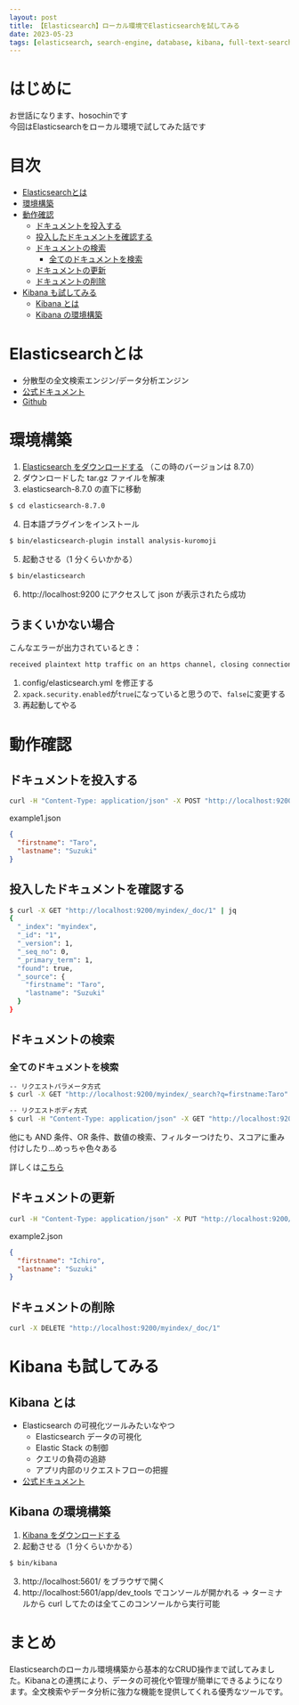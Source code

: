 ```yaml
---
layout: post
title: 【Elasticsearch】ローカル環境でElasticsearchを試してみる
date: 2023-05-23
tags: [elasticsearch, search-engine, database, kibana, full-text-search, analytics]
---
```


# はじめに

お世話になります、hosochinです  
今回はElasticsearchをローカル環境で試してみた話です

# 目次

- [Elasticsearchとは](#elasticsearchとは)
- [環境構築](#環境構築)
- [動作確認](#動作確認)
  - [ドキュメントを投入する](#ドキュメントを投入する)
  - [投入したドキュメントを確認する](#投入したドキュメントを確認する)
  - [ドキュメントの検索](#ドキュメントの検索)
    - [全てのドキュメントを検索](#全てのドキュメントを検索)
  - [ドキュメントの更新](#ドキュメントの更新)
  - [ドキュメントの削除](#ドキュメントの削除)
- [Kibana も試してみる](#kibana-も試してみる)
  - [Kibana とは](#kibana-とは)
  - [Kibana の環境構築](#kibana-の環境構築)

# Elasticsearchとは

- 分散型の全文検索エンジン/データ分析エンジン
- [公式ドキュメント](https://www.elastic.co/jp/what-is/elasticsearch)
- [Github](https://github.com/elastic/elasticsearch)

# 環境構築

1. [Elasticsearch をダウンロードする](https://www.elastic.co/jp/downloads/elasticsearch) （この時のバージョンは 8.7.0）
2. ダウンロードした tar.gz ファイルを解凍
3. elasticsearch-8.7.0 の直下に移動

```bash
$ cd elasticsearch-8.7.0
```

4. 日本語プラグインをインストール

```bash
$ bin/elasticsearch-plugin install analysis-kuromoji
```

5. 起動させる（1 分くらいかかる）

```bash
$ bin/elasticsearch
```

6. http://localhost:9200 にアクセスして json が表示されたら成功

## うまくいかない場合

こんなエラーが出力されているとき：

```bash
received plaintext http traffic on an https channel, closing connection Netty4HttpChannel
```

1. config/elasticsearch.yml を修正する
2. `xpack.security.enabled`が`true`になっていると思うので、`false`に変更する
3. 再起動してやる

# 動作確認

## ドキュメントを投入する

```bash
curl -H "Content-Type: application/json" -X POST "http://localhost:9200/myindex/_doc/1" -d @example1.json
```

example1.json

```json
{
  "firstname": "Taro",
  "lastname": "Suzuki"
}
```

## 投入したドキュメントを確認する

```bash
$ curl -X GET "http://localhost:9200/myindex/_doc/1" | jq
{
  "_index": "myindex",
  "_id": "1",
  "_version": 1,
  "_seq_no": 0,
  "_primary_term": 1,
  "found": true,
  "_source": {
    "firstname": "Taro",
    "lastname": "Suzuki"
  }
}
```

## ドキュメントの検索

### 全てのドキュメントを検索

```bash
-- リクエストパラメータ方式
$ curl -X GET "http://localhost:9200/myindex/_search?q=firstname:Taro" | jq

-- リクエストボディ方式
$ curl -H "Content-Type: application/json" -X GET "http://localhost:9200/myindex/_search" -d '{"query": {"match": {"firstname": "Taro"}}}' | jq
```

他にも AND 条件、OR 条件、数値の検索、フィルターつけたり、スコアに重み付けしたり…めっちゃ色々ある

詳しくは[こちら](https://www.elastic.co/guide/en/app-search/8.7/guides.html)

## ドキュメントの更新

```bash
curl -H "Content-Type: application/json" -X PUT "http://localhost:9200/myindex/_doc/1" -d @example2.json
```

example2.json

```json
{
  "firstname": "Ichiro",
  "lastname": "Suzuki"
}
```

## ドキュメントの削除

```bash
curl -X DELETE "http://localhost:9200/myindex/_doc/1"
```

# Kibana も試してみる

## Kibana とは

- Elasticsearch の可視化ツールみたいなやつ
  - Elasticsearch データの可視化
  - Elastic Stack の制御
  - クエリの負荷の追跡
  - アプリ内部のリクエストフローの把握
- [公式ドキュメント](https://www.elastic.co/jp/what-is/kibana)

## Kibana の環境構築

1. [Kibana をダウンロードする](https://www.elastic.co/jp/downloads/kibana)
2. 起動させる（1 分くらいかかる）

```bash
$ bin/kibana
```

3. http://localhost:5601/ をブラウザで開く
4. http://localhost:5601/app/dev_tools でコンソールが開かれる → ターミナルから curl してたのは全てこのコンソールから実行可能

# まとめ

Elasticsearchのローカル環境構築から基本的なCRUD操作まで試してみました。Kibanaとの連携により、データの可視化や管理が簡単にできるようになります。全文検索やデータ分析に強力な機能を提供してくれる優秀なツールです。
